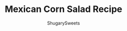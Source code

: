 ---
layout: ../../layouts/MarkdownPostLayout.astro
title: Mexican Corn Salad Recipe
author: ShugarySweets
pubDate: 2021-03-08
description: "Sweet corn meets spicy Mexican flavor in this easy recipe. Mexican Corn Salad is filled with cotija cheese and tossed with an irresistible creamy dressing. Perfect for serving with baked tacos or scooping up with tortilla chips!"
image_url: https://www.shugarysweets.com/wp-content/uploads/2021/04/mexican-street-corn-salad-facebook.jpg
tags: ["Salad and Sides","Mexican"]
calories: 228
protein: 8
carbohydrates: 23
fats: 13
fiber: 3
ingredients: ["3 1/2 cups sweet corn (about 2 cans, drained)","½ cup chopped red onion, about 1/2 medium onion","1 cup cotija cheese, crumbled, divided","5 Tablespoons freshly-chopped cilantro","3 Tablespoons mayonnaise","2 Tablespoons sour cream","2 Tablespoons freshly squeezed lime juice (juice of one lime)","½ teaspoon ground cumin","½ teaspoon paprika","1/4 teaspoon chili powder","1/2 teaspoon chili flakes","1/4 teaspoon freshly ground black pepper","¼ teaspoon kosher salt"]
serves: 6
time: "45 minutes"
prepTime: "10 minutes"
instructions: ["Preheat oven to 400 degrees F.","To a large mixing bowl, add sweet corn, onion, 1/2 cup of the cotija cheese and 4 Tbsp of snipped cilantro.","In a small bowl, combine the mayonnaise, sour cream, lime juice and spices. Mix well.","Add the dressing to the sweet corn mixture and mix everything together well until combined.","Pour everything in a 1 1/2 qt baking dish, and bake for 25 minutes, uncovered.","Remove from oven and sprinkle with remaining cheese and cilantro. Add a pinch of paprika for color, if desired.","To serve, garnish with lime slices."]
nutrition: ["228 calories","23 grams carbohydrates","25 milligrams cholesterol","13 grams fat","3 grams fiber","8 grams protein","5 grams saturated fat","419 grams sodium","6 grams sugar","0 grams trans fat","7 grams unsaturated fat"]
---